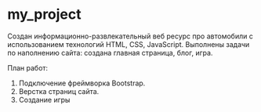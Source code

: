 # my_project
Создан информационно-развлекательный веб ресурс про автомобили с использованием технологий HTML, CSS, JavaScript.
Выполнены задачи по наполнению сайта: создана главная страница, блог, игра. 

План работ: 
1. Подключение фреймворка Bootstrap.
2. Верстка страниц сайта.
3. Создание игры

